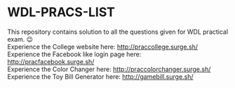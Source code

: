 # WDL-PRACS-LIST
This repository contains solution to all the questions given for WDL practical exam. 😉<br />
Experience the College website here: http://praccollege.surge.sh/ <br />
Experience the Facebook like login page here: http://pracfacebook.surge.sh/ <br />
Experience the Color Changer here: http://praccolorchanger.surge.sh/ <br />
Experience the Toy Bill Generator here: http://gamebill.surge.sh/ <br />
